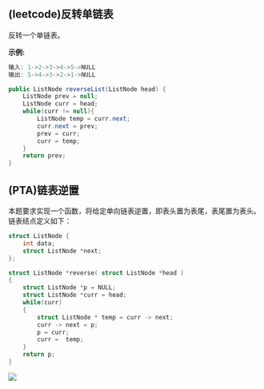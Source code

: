 ## (leetcode)反转单链表

反转一个单链表。

**示例:**

```java
输入: 1->2->3->4->5->NULL
输出: 5->4->3->2->1->NULL
```

```java
public ListNode reverseList(ListNode head) {
    ListNode prev = null;
    ListNode curr = head;
    while(curr != null){
        ListNode temp = curr.next;
        curr.next = prev;
        prev = curr;
        curr = temp;
    }
    return prev;
}
```

## (PTA)链表逆置

本题要求实现一个函数，将给定单向链表逆置，即表头置为表尾，表尾置为表头。链表结点定义如下：

```c
struct ListNode {
    int data;
    struct ListNode *next;
};
```

```c
struct ListNode *reverse( struct ListNode *head )
{
    struct ListNode *p = NULL;
    struct ListNode *curr = head;
    while(curr)
    {
        struct ListNode * temp = curr -> next;
        curr -> next = p;
        p = curr;
        curr =  temp;
    }
    return p;
}
```

![](https://img.imgdb.cn/item/5ef4b2bf14195aa594531b5c.png)